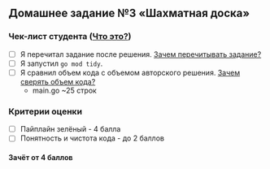 ## Домашнее задание №3 «Шахматная доска»

### Чек-лист студента ([Что это?](https://github.com/OtusGolang/home_work/wiki/%D0%9A%D0%BE%D0%BC%D0%BC%D0%B5%D0%BD%D1%82%D0%B0%D1%80%D0%B8%D0%B8-%D0%BA-%D1%87%D0%B5%D0%BA-%D0%BB%D0%B8%D1%81%D1%82%D1%83-%D1%81%D1%82%D1%83%D0%B4%D0%B5%D0%BD%D1%82%D0%B0))
- [ ] Я перечитал задание после решения. [Зачем перечитывать задание?](https://github.com/OtusGolang/home_work/wiki/%D0%9A%D0%BE%D0%BC%D0%BC%D0%B5%D0%BD%D1%82%D0%B0%D1%80%D0%B8%D0%B8-%D0%BA-%D1%87%D0%B5%D0%BA-%D0%BB%D0%B8%D1%81%D1%82%D1%83-%D1%81%D1%82%D1%83%D0%B4%D0%B5%D0%BD%D1%82%D0%B0#user-content-%D0%97%D0%B0%D1%87%D0%B5%D0%BC-%D0%BF%D0%B5%D1%80%D0%B5%D1%87%D0%B8%D1%82%D1%8B%D0%B2%D0%B0%D1%82%D1%8C-%D0%B7%D0%B0%D0%B4%D0%B0%D0%BD%D0%B8%D0%B5)
- [ ] Я запустил `go mod tidy`.
- [ ] Я сравнил объем кода с объемом авторского решения. [Зачем сверять объем кода?](https://github.com/OtusGolang/home_work/wiki/%D0%9A%D0%BE%D0%BC%D0%BC%D0%B5%D0%BD%D1%82%D0%B0%D1%80%D0%B8%D0%B8-%D0%BA-%D1%87%D0%B5%D0%BA-%D0%BB%D0%B8%D1%81%D1%82%D1%83-%D1%81%D1%82%D1%83%D0%B4%D0%B5%D0%BD%D1%82%D0%B0#user-content-%D0%97%D0%B0%D1%87%D0%B5%D0%BC-%D1%81%D0%B2%D0%B5%D1%80%D1%8F%D1%82%D1%8C-%D0%BE%D0%B1%D1%8A%D0%B5%D0%BC-%D0%BA%D0%BE%D0%B4%D0%B0)
  - main.go ~25 строк

### Критерии оценки
- [ ] Пайплайн зелёный - 4 балла
- [ ] Понятность и чистота кода - до 2 баллов

#### Зачёт от 4 баллов
